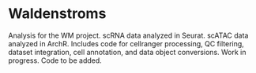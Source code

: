 # Waldenstroms
Analysis for the WM project. scRNA data analyzed in Seurat. scATAC data analyzed in ArchR. Includes code for cellranger processing, QC filtering, dataset integration, cell annotation, and data object conversions. Work in progress. Code to be added.
